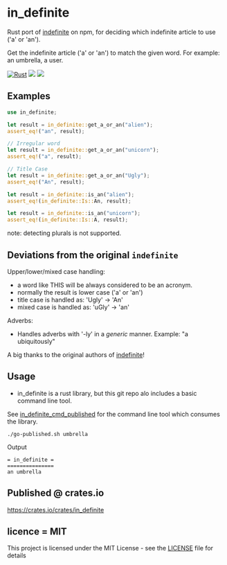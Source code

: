 # in_definite
Rust port of [indefinite](https://www.npmjs.com/package/indefinite) on npm, for deciding which indefinite article to use ('a' or 'an').

Get the indefinite article ('a' or 'an') to match the given word. For example: an umbrella, a user.

[![Rust](https://img.shields.io/badge/rust-1.37.0%2B-blue.svg?maxAge=3600)](https://github.com/mrseanryan/in_definite)
[![](https://img.shields.io/crates/v/in_definite.svg)](https://crates.io/crates/in_definite)
[![](https://docs.rs/in_definite/badge.svg)](https://docs.rs/in_definite)


## Examples

```rust
use in_definite;

let result = in_definite::get_a_or_an("alien");
assert_eq!("an", result);
```

```rust
// Irregular word
let result = in_definite::get_a_or_an("unicorn");
assert_eq!("a", result);
```

```rust
// Title Case
let result = in_definite::get_a_or_an("Ugly");
assert_eq!("An", result);
```

```rust
let result = in_definite::is_an("alien");
assert_eq!(in_definite::Is::An, result);
```

```rust
let result = in_definite::is_an("unicorn");
assert_eq!(in_definite::Is::A, result);
```

note: detecting plurals is not supported.

## Deviations from the original `indefinite`

Upper/lower/mixed case handling: 
- a word like THIS will be always considered to be an acronym.
- normally the result is lower case ('a' or 'an')
- title case is handled as: 'Ugly' -> 'An'
- mixed case is handled as: 'uGly' -> 'an'

Adverbs:
- Handles adverbs with '-ly' in a *generic* manner. Example: "a ubiquitously"

A big thanks to the original authors of [indefinite](https://www.npmjs.com/package/indefinite)!

## Usage

- in_definite is a rust library, but this git repo alo includes a basic command line tool.

See [in_definite_cmd_published](https://github.com/mrseanryan/in_definite/blob/master/tests_e2e/in_definite_cmd_published/) for the command line tool which consumes the library.

```
./go-published.sh umbrella
```

Output

```
= in_definite =
===============
an umbrella
```

## Published @ crates.io

https://crates.io/crates/in_definite

## licence = MIT

This project is licensed under the MIT License - see the [LICENSE](LICENSE) file for details
